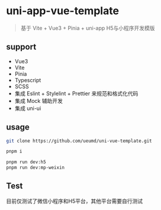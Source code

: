 # uni-app-vue-template
> 基于 Vite + Vue3 + Pinia + uni-app H5与小程序开发模版

## support
- Vue3
- Vite
- Pinia
- Typescript
- SCSS
- 集成 Eslint + Stylelint + Prettier 来规范和格式化代码
- 集成 Mock 辅助开发
- 集成 uni-ui


## usage

```bash
git clone https://github.com/ueumd/uni-vue-template.git

pnpm i

pnpm run dev:h5
pnpm run dev:mp-weixin
```

## Test
目前仅测试了微信小程序和H5平台，其他平台需要自行测试

